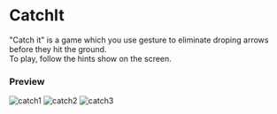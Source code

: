 # CatchIt  
"Catch it" is a game which you use gesture to eliminate droping arrows before they hit the ground.  
To play, follow the hints show on the screen.  

### Preview
![catch1](https://cloud.githubusercontent.com/assets/5423616/7012068/452c267e-dc63-11e4-8369-899f3701fd0e.png)
![catch2](https://cloud.githubusercontent.com/assets/5423616/7012067/43274bba-dc63-11e4-93c0-4c41d465ba21.png)
![catch3](https://cloud.githubusercontent.com/assets/5423616/7012079/50e02646-dc63-11e4-9729-08181fee722d.png)
